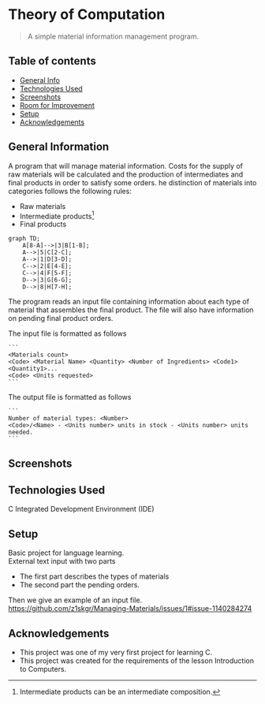 # Theory of Computation
> A simple material information management program.
## Table of contents
* [General Info](#general-information)
* [Technologies Used](#technologies-used)
* [Screenshots](#screenshots)
* [Room for Improvement](#room-for-improvement)
* [Setup](#setup)
* [Acknowledgements](#acknowledgements)

## General Information
Α program that will manage material information. Costs for the supply of raw materials will be calculated and the production of intermediates and
final products in order to satisfy some orders. he distinction of materials into categories follows the following rules:

- Raw materials
- Intermediate products[^1]
- Final products

```mermaid
graph TD;
    A[8-A]-->|3|B[1-B];
    A-->|5|C[2-C];
    A-->|1|D[3-D];
    C-->|2|E[4-E];
    C-->|4|F[5-F];
    D-->|3|G[6-G];
    D-->|8|H[7-H];
```
The program reads an input file containing information about each type of material that assembles the final product. The file
will also have information on pending final product orders.


The input file is formatted as follows
````
```
<Materials count>
<Code> <Material Name> <Quantity> <Number of Ingredients> <Code1> <Quantity1>...
<Code> <Units requested>
```
````

The output file is formatted as follows

````
```
Number of material types: <Number>
<Code>/<Name> - <Units number> units in stock - <Units number> units needed.
```
````



## Screenshots


## Technologies Used
C Integrated Development Environment (IDE)

## Setup
Basic project for language learning. <br />
External text input with two parts
- The first part describes the types of materials 
- The second part the pending orders. 

Τhen we give an example of an input file. <br />
https://github.com/z1skgr/Managing-Materials/issues/1#issue-1140284274



## Acknowledgements
- This project was one of my very first project for learning C.
- This project was created for the requirements of the lesson Introduction to Computers.

[^1]: Intermediate products can be an intermediate composition.
